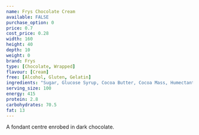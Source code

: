 ```yaml
---
name: Frys Chocolate Cream
available: FALSE
purchase_option: 0
price: 0.7
cost_price: 0.28
width: 160
height: 40
depth: 10
weight: 0
brand: Frys
type: [Chocolate, Wrapped]
flavour: [Cream]
free: [Alcohol, Gluten, Gelatin]
ingredients: "Sugar, Glucose Syrup, Cocoa Butter, Cocoa Mass, Humectant (Glycerol), Vegetable Fats (Palm, Shea), Emulsifiers (Soya Lecithin, E476), Flavourings"
serving_size: 100
energy: 415
protein: 2.8
carbohydrates: 70.5
fat: 13
---
```

A fondant centre enrobed in dark chocolate.